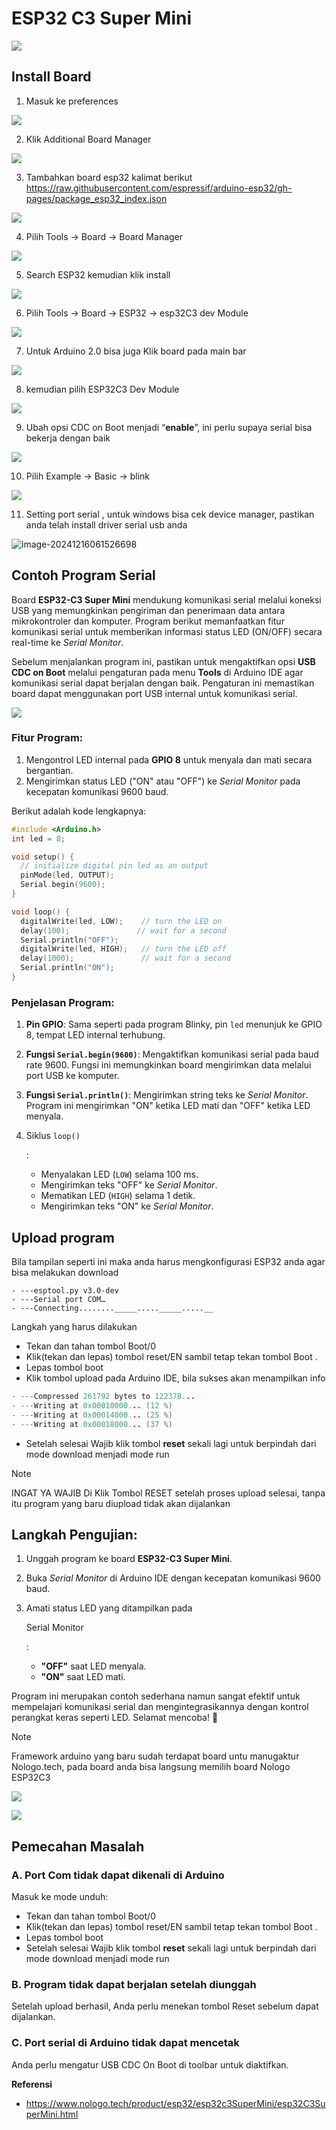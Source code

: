 

# ESP32 C3 Super Mini

![](./assets/01.png)


## Install Board

1. Masuk ke preferences

![](./assets/02.png)

2. Klik Additional Board Manager

![](./assets/03.png)

3. Tambahkan board esp32 kalimat berikut https://raw.githubusercontent.com/espressif/arduino-esp32/gh-pages/package_esp32_index.json

![](./assets/04.png)

4. Pilih Tools -> Board -> Board Manager

![](./assets/05.png)

5. Search ESP32 kemudian klik install

![](./assets/06.png)

6. Pilih Tools -> Board -> ESP32 -> esp32C3 dev Module

![](./assets/07.png)

7. Untuk Arduino 2.0 bisa juga Klik board pada main bar

![](./assets/08.png)

8. kemudian pilih ESP32C3 Dev Module

![](./assets/09.png)

9. Ubah opsi CDC on Boot menjadi “**enable**”, ini perlu supaya serial bisa bekerja dengan baik

![](./assets/10.png)

10. Pilih Example -> Basic -> blink

![](./assets/11.png)

11. Setting port serial , untuk windows bisa cek device manager, pastikan anda telah install driver serial usb anda

![image-20241216061526698](./assets/image-20241216061526698.png)

## Contoh Program Serial

Board **ESP32-C3 Super Mini** mendukung komunikasi serial melalui koneksi USB yang memungkinkan pengiriman dan penerimaan data antara mikrokontroler dan komputer. Program berikut memanfaatkan fitur komunikasi serial untuk memberikan informasi status LED (ON/OFF) secara real-time ke *Serial Monitor*.

Sebelum menjalankan program ini, pastikan untuk mengaktifkan opsi **USB CDC on Boot** melalui pengaturan pada menu **Tools** di Arduino IDE agar komunikasi serial dapat berjalan dengan baik. Pengaturan ini memastikan board dapat menggunakan port USB internal untuk komunikasi serial.

![](./assets/13.png)

### Fitur Program:

1. Mengontrol LED internal pada **GPIO 8** untuk menyala dan mati secara bergantian.
2. Mengirimkan status LED ("ON" atau "OFF") ke *Serial Monitor* pada kecepatan komunikasi 9600 baud.

Berikut adalah kode lengkapnya:

```c++
#include <Arduino.h>
int led = 8;

void setup() {
  // initialize digital pin led as an output
  pinMode(led, OUTPUT);
  Serial.begin(9600);
}

void loop() {
  digitalWrite(led, LOW);    // turn the LED on
  delay(100);               // wait for a second
  Serial.println("OFF");
  digitalWrite(led, HIGH);   // turn the LED off
  delay(1000);               // wait for a second
  Serial.println("ON");
}
```

###  Penjelasan Program:

1. **Pin GPIO**: Sama seperti pada program Blinky, pin `led` menunjuk ke GPIO 8, tempat LED internal terhubung.

2. **Fungsi `Serial.begin(9600)`**: Mengaktifkan komunikasi serial pada baud rate 9600. Fungsi ini memungkinkan board mengirimkan data melalui port USB ke komputer.

3. **Fungsi `Serial.println()`**: Mengirimkan string teks ke *Serial Monitor*. Program ini mengirimkan "ON" ketika LED mati dan "OFF" ketika LED menyala.

4. Siklus `loop()`

   :

   - Menyalakan LED (`LOW`) selama 100 ms.
   - Mengirimkan teks "OFF" ke *Serial Monitor*.
   - Mematikan LED (`HIGH`) selama 1 detik.
   - Mengirimkan teks "ON" ke *Serial Monitor*.

## Upload program

Bila tampilan seperti ini maka anda harus mengkonfigurasi ESP32 anda agar bisa melakukan download

```
- ---esptool.py v3.0-dev
- ---Serial port COM…
- ---Connecting........_____....._____.....__
```

Langkah yang harus dilakukan

- Tekan dan tahan tombol Boot/0  
- Klik(tekan dan lepas) tombol reset/EN sambil tetap tekan tombol Boot .
- Lepas tombol boot
- Klik tombol upload pada Arduino IDE, bila sukses akan menampilkan info

```cpp
- ---Compressed 261792 bytes to 122378...
- ---Writing at 0x00010000... (12 %)
- ---Writing at 0x00014000... (25 %)
- ---Writing at 0x00018000... (37 %)
```

- Setelah selesai Wajib klik tombol **reset** sekali lagi untuk berpindah dari mode download menjadi mode run

> [!NOTE]  
> INGAT YA WAJIB Di Klik Tombol RESET setelah proses upload selesai, tanpa itu program yang baru diupload tidak akan dijalankan

## Langkah Pengujian:

1. Unggah program ke board **ESP32-C3 Super Mini**.

2. Buka *Serial Monitor* di Arduino IDE dengan kecepatan komunikasi 9600 baud.

3. Amati status LED yang ditampilkan pada 

   Serial Monitor

   :

   - **"OFF"** saat LED menyala.
   - **"ON"** saat LED mati.

Program ini merupakan contoh sederhana namun sangat efektif untuk mempelajari komunikasi serial dan mengintegrasikannya dengan kontrol perangkat keras seperti LED. Selamat mencoba! 🚀

> [!NOTE]
>  Framework arduino yang baru sudah terdapat board untu manugaktur  Nologo.tech, pada board anda bisa langsung memilih board Nologo ESP32C3

![](./assets/14.png)

![](./assets/015.png)

## Pemecahan Masalah

### A. Port Com  tidak dapat dikenali di Arduino

Masuk ke mode unduh: 

- Tekan dan tahan tombol Boot/0  
- Klik(tekan dan lepas) tombol reset/EN sambil tetap tekan tombol Boot .
- Lepas tombol boot
- Setelah selesai Wajib klik tombol **reset** sekali lagi untuk berpindah dari mode download menjadi mode run

### B. Program tidak dapat berjalan setelah diunggah

Setelah upload berhasil, Anda perlu menekan tombol Reset sebelum dapat dijalankan.

### C. Port serial di Arduino tidak dapat mencetak

Anda perlu mengatur USB CDC On Boot di toolbar untuk diaktifkan.



**Referensi**

- https://www.nologo.tech/product/esp32/esp32c3SuperMini/esp32C3SuperMini.html
